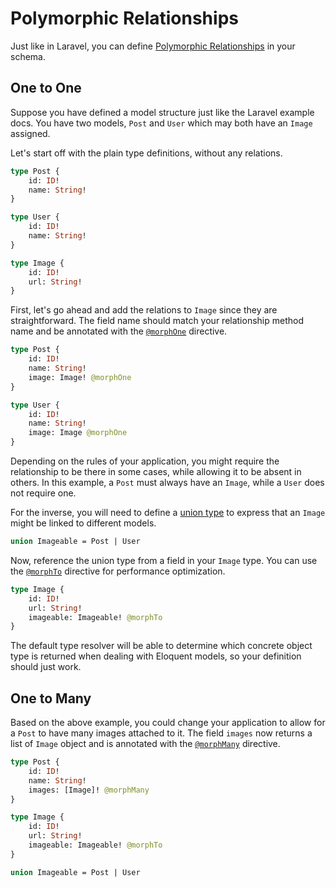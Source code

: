 # Polymorphic Relationships

Just like in Laravel, you can define [Polymorphic Relationships](https://laravel.com/docs/eloquent-relationships#polymorphic-relationships) in your schema.

## One to One

Suppose you have defined a model structure just like the Laravel example docs.
You have two models, `Post` and `User` which may both have an `Image` assigned.

Let's start off with the plain type definitions, without any relations.

```graphql
type Post {
    id: ID!
    name: String!
}

type User {
    id: ID!
    name: String!
}

type Image {
    id: ID!
    url: String!
}
```

First, let's go ahead and add the relations to `Image` since they are straightforward.
The field name should match your relationship method name and be annotated
with the [`@morphOne`](../api-reference/directives.md#morphone) directive.

```graphql
type Post {
    id: ID!
    name: String!
    image: Image! @morphOne
}

type User {
    id: ID!
    name: String!
    image: Image @morphOne
}
```

Depending on the rules of your application, you might require the relationship
to be there in some cases, while allowing it to be absent in others. In this
example, a `Post` must always have an `Image`, while a `User` does not require one.

For the inverse, you will need to define a [union type](../the-basics/types.md#union)
to express that an `Image` might be linked to different models.

```graphql
union Imageable = Post | User
```

Now, reference the union type from a field in your `Image` type.
You can use the [`@morphTo`](../api-reference/directives.md#morphto) directive
for performance optimization.

```graphql
type Image {
    id: ID!
    url: String!
    imageable: Imageable! @morphTo
}
```

The default type resolver will be able to determine which concrete object type is returned
when dealing with Eloquent models, so your definition should just work.

## One to Many

Based on the above example, you could change your application to allow
for a `Post` to have many images attached to it.
The field `images` now returns a list of `Image` object and is annotated
with the [`@morphMany`](../api-reference/directives.md#morphmany) directive.

```graphql
type Post {
    id: ID!
    name: String!
    images: [Image]! @morphMany
}

type Image {
    id: ID!
    url: String!
    imageable: Imageable! @morphTo
}

union Imageable = Post | User
```
